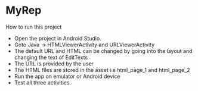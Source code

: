 # MyRep

How to run this project

* Open the project in Android Studio. 
* Goto Java -> HTMLViewerActivity and URLViewerActivity
* The default URL and HTML can be changed by going into the layout and changing the text of EditTexts
* The URL is provided by the user
* The HTML files are stored in the asset i.e html_page_1 and html_page_2
* Run the app on emulator or Android device
* Test all three activities.
